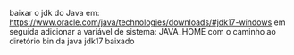 baixar o jdk do Java em:
https://www.oracle.com/java/technologies/downloads/#jdk17-windows
em seguida adicionar a variável de sistema: JAVA_HOME com o caminho ao diretório bin da java jdk17 baixado
